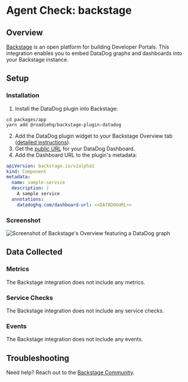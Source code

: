 # Agent Check: backstage

## Overview

[Backstage][1] is an open platform for building Developer Portals. This integration enables you to embed DataDog graphs and dashboards into your Backstage instance.

## Setup

### Installation

1. Install the DataDog plugin into Backstage:

```shell
cd packages/app
yarn add @roadiehq/backstage-plugin-datadog
```

2. Add the DataDog plugin widget to your Backstage Overview tab ([detailed instructions][2]).
3. Get the [public URL][3] for your DataDog Dashboard. 
4. Add the Dashboard URL to the plugin's metadata:

```yaml
apiVersion: backstage.io/v1alpha1
kind: Component
metadata:
  name: sample-service
  description: |
    A sample service
  annotations:
    datadoghq.com/dashboard-url: <<DATADOGURL>>
```

### Screenshot

![Screenshot of Backstage's Overview featuring a DataDog graph](https://raw.githubusercontent.com/RoadieHQ/roadie-backstage-plugins/main/plugins/frontend/backstage-plugin-datadog/docs/datadog-widget.png)


## Data Collected

### Metrics

The Backstage integration does not include any metrics.

### Service Checks

The Backstage integration does not include any service checks.

### Events

The Backstage integration does not include any events.

## Troubleshooting

Need help? Reach out to the [Backstage Community](https://backstage.io/community).

[1]: https://backstage.io
[2]: https://roadie.io/backstage/plugins/datadog/
[3]: https://docs.datadoghq.com/dashboards/sharing/#share-a-dashboard-by-public-url
[4]: https://raw.githubusercontent.com/RoadieHQ/roadie-backstage-plugins/main/plugins/frontend/backstage-plugin-datadog/docs/datadog-widget.png